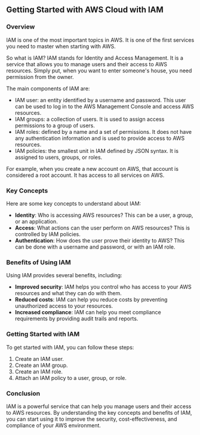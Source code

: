 ## Getting Started with AWS Cloud with IAM

### Overview

IAM is one of the most important topics in AWS. It is one of the first services you need to master when starting with AWS.

So what is IAM? IAM stands for Identity and Access Management. It is a service that allows you to manage users and their access to AWS resources. Simply put, when you want to enter someone's house, you need permission from the owner.

The main components of IAM are:

- IAM user: an entity identified by a username and password. This user can be used to log in to the AWS Management Console and access AWS resources.
- IAM groups: a collection of users. It is used to assign access permissions to a group of users.
- IAM roles: defined by a name and a set of permissions. It does not have any authentication information and is used to provide access to AWS resources.
- IAM policies: the smallest unit in IAM defined by JSON syntax. It is assigned to users, groups, or roles.

For example, when you create a new account on AWS, that account is considered a root account. It has access to all services on AWS.

### Key Concepts

Here are some key concepts to understand about IAM:

- **Identity**: Who is accessing AWS resources? This can be a user, a group, or an application.
- **Access**: What actions can the user perform on AWS resources? This is controlled by IAM policies.
- **Authentication**: How does the user prove their identity to AWS? This can be done with a username and password, or with an IAM role.

### Benefits of Using IAM

Using IAM provides several benefits, including:

- **Improved security**: IAM helps you control who has access to your AWS resources and what they can do with them.
- **Reduced costs**: IAM can help you reduce costs by preventing unauthorized access to your resources.
- **Increased compliance**: IAM can help you meet compliance requirements by providing audit trails and reports.

### Getting Started with IAM

To get started with IAM, you can follow these steps:

1. Create an IAM user.
2. Create an IAM group.
3. Create an IAM role.
4. Attach an IAM policy to a user, group, or role.

### Conclusion

IAM is a powerful service that can help you manage users and their access to AWS resources. By understanding the key concepts and benefits of IAM, you can start using it to improve the security, cost-effectiveness, and compliance of your AWS environment.

